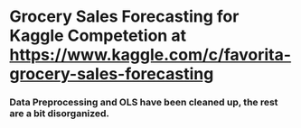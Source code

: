 # Grocery Sales Forecasting for Kaggle Competetion at https://www.kaggle.com/c/favorita-grocery-sales-forecasting

### Data Preprocessing and OLS have been cleaned up, the rest are a bit disorganized.
